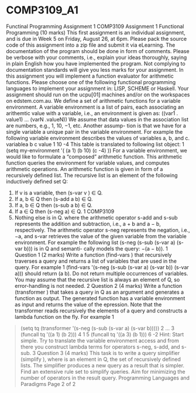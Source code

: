 # COMP3109_A1
Functinal Programming Assignment 1
COMP3109
 Assignment 1
Functional Programming (10 marks)
This first assignment is an individual assignment, and is due in Week 5 on Friday, August 26,
at 6pm. Please pack the source code of this assignment into a zip file and submit it via eLearning.
The documentation of the program should be done in form of comments. Please be verbose with your
comments, i.e., explain your ideas thoroughly, saying in plain English how you have implemented the
program. Not complying to documentation standards will give you less marks for your assignment.
In this assignment you will implement a function evaluator for arithmetic functions. Please choose one
of the following functional programming languages to implement your assignment in: LISP, SCHEME
or Haskell. Your assignment should run on the ucpu[01] machines and/or on the workspaces on
edstem.com.au.
We define a set of arithmetic functions for a variable environment. A variable environment is a list of
pairs, each associating an arithemtic value with a variable, i.e., an environment is given as:
((var1 . value1) ... (varN .valueN))
We assume that data values in the association list are numbers, e.g., 1, 10, −1, etc. Another assump-
tion is that we have for a single variable a unique pair in the variable environment. For example the
following variable environment describes the values of variables a, b, and c.
variablea
b
c
value
1
10
-4
This table is translated to following list object:
1
 (setq my-environment '( (a 1) (b 10) (c -4) ))
For a variable environment, we would like to formulate a “composed” arithmetic function. This
arithmetic function queries the environment for variable values, and computes arithmetic operations.
An arithmetic function is given in form of a recursively defined list. The recursive list is an element
of the following inductively defined set Q:
1. If v is a variable, then (s-var v ) ∈ Q.
2. If a, b ∈ Q then (s-add a b) ∈ Q.
3. If a, b ∈ Q then (s-sub a b) ∈ Q.
4. If a ∈ Q then (s-neg a) ∈ Q.
1
COMP3109
5. Nothing else is in Q.
where the arithmetic operator s-add and s-sub represents the addition and subtraction, i.e., a + b
and a − b, respectively. The arithmetic operator s-neg represents the negation, i.e., −a, and s-var
retrieves the value of the given variable from the variable environment.
For example the following list (s-neg (s-sub (s-var a) (s-var b))) is in Q and semanti-
cally models the query: −(a − b)).
1
 Question 1 (2 marks)
Write a function (find-vars <query>) that recursively traverses a query and returns a list of
variables that are used in the query. For example
1
 (find-vars '(s-neg (s-sub (s-var a) (s-var b)) (s-var a)))
should return (a b). Do not return multiple occurrences of variables. You may assume that the
recursive list <query> is always an element of Q, so error-handling is not needed.
2
 Question 2 (4 marks)
Write a function (transformer <query>) that takes a query in Q as an argument and generates a
function as output. The generated function has a variable environment as input and returns the value
of the epression. Note that the transformer reads recursively the elements of a query and constructs a
lambda function on the fly. For example
1
 > (setq tq (transformer '(s-neg (s-sub (s-var a) (s-var b)))))
2
 ...
3
 > (funcall tq '((a 1) (b 2)))
4
 1
5
 > (funcall tq '((a 3) (b 1)))
6
 -2
Hint: Start simple. Try to translate the variable environment access and from there you construct
lambda terms for operators s-neg, s-add, and s-sub.
3
 Question 3 (4 marks)
This task is to write a query simplifier (simplify <query>), where <query> is an element in Q,
the set of recursively defined lists. The simplifier produces a new query as a result that is simpler.
Find an extensive rule set to simplify queries. Aim for minimizing the number of operators in the
result query.
Programming Languages and Paradigms
 Page 2 of 2
